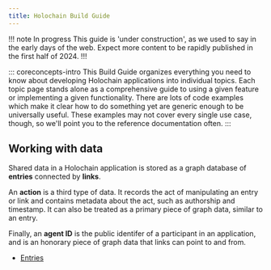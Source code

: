 ```yaml
---
title: Holochain Build Guide
---
```


!!! note In progress
This guide is 'under construction', as we used to say in the early days of the web. Expect more content to be rapidly published in the first half of 2024.
!!!

::: coreconcepts-intro
This Build Guide organizes everything you need to know about developing Holochain applications into individual topics. Each topic page stands alone as a comprehensive guide to using a given feature or implementing a given functionality. There are lots of code examples which make it clear how to do something yet are generic enough to be universally useful. These examples may not cover every single use case, though, so we'll point you to the reference documentation often.
:::

## Working with data

Shared data in a Holochain application is stored as a graph database of **entries** connected by **links**.

An **action** is a third type of data. It records the act of manipulating an entry or link and contains metadata about the act, such as authorship and timestamp. It can also be treated as a primary piece of graph data, similar to an entry.

Finally, an **agent ID** is the public identifer of a participant in an application, and is an honorary piece of graph data that links can point to and from.

* [Entries](../entries)